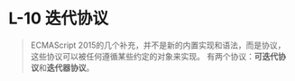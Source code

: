 # L-10 迭代协议
> ECMAScript 2015的几个补充，并不是新的内置实现和语法，而是协议，这些协议可以被任何遵循某些约定的对象来实现。
> 有两个协议：**可迭代协议**和**迭代器协议**。
